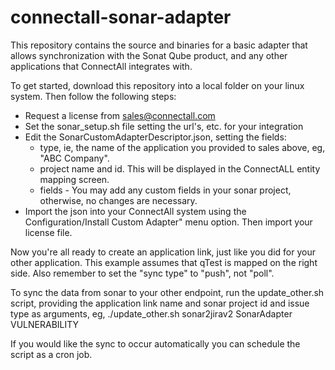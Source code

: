 # connectall-sonar-adapter

This repository contains the source and binaries for a basic adapter that allows synchronization with the Sonat Qube product, and any other applications that ConnectAll integrates with.

To get started, download this repository into a local folder on your linux system. Then follow the following steps:

* Request a license from sales@connectall.com
* Set the sonar_setup.sh file setting the url's, etc. for your integration
* Edit the SonarCustomAdapterDescriptor.json, setting the fields:
  * type, ie, the name of the application you provided to sales above, eg, "ABC Company".
  * project name and id. This will be displayed in the ConnectALL entity mapping screen.
  * fields - You may add any custom fields in your sonar project, otherwise, no changes are necessary.
* Import the json into your ConnectAll system using the Configuration/Install Custom Adapter" menu option. Then import your license file.

Now you're all ready to create an application link, just like you did for your other application. This example assumes that qTest is mapped on the right side. Also remember to set the "sync type" to "push", not "poll".

To sync the data from sonar to your other endpoint, run the update_other.sh script, providing the application link name and sonar project id and issue type as arguments, eg, ./update_other.sh sonar2jirav2 SonarAdapter VULNERABILITY

If you would like the sync to occur automatically you can schedule the script as a cron job.
